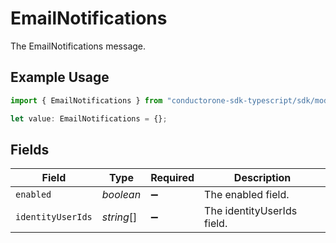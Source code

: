 # EmailNotifications

The EmailNotifications message.

## Example Usage

```typescript
import { EmailNotifications } from "conductorone-sdk-typescript/sdk/models/shared";

let value: EmailNotifications = {};
```

## Fields

| Field                      | Type                       | Required                   | Description                |
| -------------------------- | -------------------------- | -------------------------- | -------------------------- |
| `enabled`                  | *boolean*                  | :heavy_minus_sign:         | The enabled field.         |
| `identityUserIds`          | *string*[]                 | :heavy_minus_sign:         | The identityUserIds field. |
